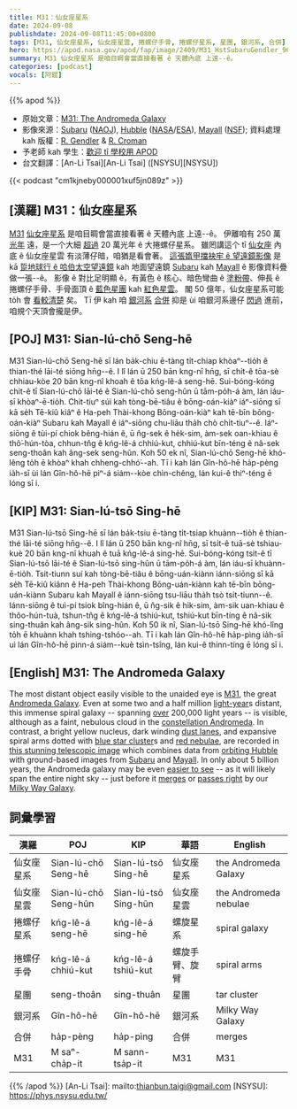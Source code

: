 ```yaml
---
title: M31：仙女座星系
date: 2024-09-08
publishdate: 2024-09-08T11:45:00+0800
tags: [M31, 仙女座星系, 仙女座星雲, 捲螺仔手骨, 捲螺仔星系, 星團, 銀河系, 合併]
hero: https://apod.nasa.gov/apod/fap/image/2409/M31_HstSubaruGendler_960.jpg
summary: M31 仙女座星系 是咱目睭會當直接看著 ê 天體內底 上遠--ê。
categories: [podcast]
vocals: [阿錕]
---
```


{{% apod %}}

- 原始文章：[M31: The Andromeda Galaxy](https://apod.nasa.gov/apod/ap240908.html)
- 影像來源：[Subaru](https://www.naoj.org/en/about/) ([NAOJ](http://www.naoj.org/)), [Hubble](http://hla.stsci.edu/hla_welcome.html) ([NASA](https://www.nasa.gov/)/[ESA](https://www.esa.int)), [Mayall](https://noirlab.edu/public/programs/kitt-peak-national-observatory/nicholas-mayall-4m-telescope/) ([NSF](https://www.nsf.gov/));
資料處理 kah 版權：[R. Gendler](http://robgendlerastropics.com/Biography2.html) & [R. Croman](https://www.rc-astro.com/about.html)
- 予老師 kah 學生：[歡迎 tī 學校用 APOD](https://apod.nasa.gov/apod/lib/apodclass.html)
- 台文翻譯：[An-Li Tsai][An-Li Tsai] ([NSYSU][NSYSU])

{{< podcast "cm1kjneby000001xuf5jn089z" >}}

## [漢羅] M31：仙女座星系
[M31][M31] [仙女座星系][Andromeda Galaxy] 是咱目睭會當直接看著 ê 天體內底 上遠--ê。
伊離咱有 250 萬 [光年][light-year] 遠，是一个大細 [超過][over] 20 萬光年 ê 大捲螺仔星系。
雖罔講這个 tī [仙女座][constellation Andromeda] 內底 ê 仙女座星雲 有淡薄仔暗，咱猶是看會著。
[這張媠甲擋袂牢 ê 望遠鏡影像][this stunning telescopic image] 是 kā [踅地球行 ê 哈伯太空望遠鏡][orbiting Hubble] kah 地面望遠鏡 [Subaru][Subaru] kah [Mayall][Mayall] ê 影像資料疊做一張--ê。
影像 ê 對比足明顯 ê，有黃色 ê 核心、暗色彎曲 ê [塗粉帶][dust lanes]、伸長 ê 捲螺仔手骨、手骨面頂 ê [藍色星團][blue star cluster] kah [紅色星雲][red nebulae]。
閣 50 億年，仙女座星系可能 to̍h 會 [看較清楚][easier to see] 矣。
Tī 伊 kah 咱 [銀河系][Milky Way Galaxy] [合併][merges] 抑是 ùi 咱銀河系邊仔 [閃過][passes right] 進前，咱規个天頂會攏是伊。

## [POJ] M31: Sian-lú-chō Seng-hē
M31 Sian-lú-chō Seng-hē sī lán ba̍k-chiu ē-tàng ti̍t-chiap khòaⁿ--tio̍h ê thian-thé lāi-té siōng hn̄g--ê.
I lî lán ū 250 bān kng-nî hn̄g, sī chi̍t-ê tōa-sè chhiau-kòe 20 bān kng-nî khoah ê tōa kńg-lê-á seng-hē.
Sui-bóng-kóng chit-ê tī Sian-lú-chō lāi-té ê Sian-lú-chō seng-hûn ū tām-po̍h-á àm, lán iáu-sī khòaⁿ-ē-tio̍h.
Chit-tiuⁿ súi kah tòng-bē-tiâu ê bōng-oán-kiàⁿ iáⁿ-siōng sī kā se̍h Tē-kiû kiâⁿ ê Ha-peh Thài-khong Bōng-oán-kiàⁿ kah tē-bīn bōng-oán-kiàⁿ Subaru kah Mayall ê iáⁿ-siōng chu-liāu tha̍h chò chi̍t-tiuⁿ--ê.
Iáⁿ-siōng ê tùi-pí chiok bêng-hián ê, ū n̂g-sek ê he̍k-sim, àm-sek oan-khiau ê thô͘-hún-tòa, chhun-tn̂g ê kńg-lê-á chhiú-kut, chhiú-kut bīn-téng ê nâ-sek seng-thoân kah âng-sek seng-hûn.
Koh 50 ek nî, Sian-lú-chō Seng-hē khó-lêng to̍h ē khòaⁿ khah chheng-chhó͘--ah.
Tī i kah lán Gîn-hô-hē ha̍p-pèng ia̍h-sī ùi lán Gîn-hô-hē piⁿ-á siám--kòe chìn-chêng, lán kui-ê thiⁿ-téng ē lóng sī i.

## [KIP] M31: Sian-lú-tsō Sing-hē
M31 Sian-lú-tsō Sing-hē sī lán ba̍k-tsiu ē-tàng ti̍t-tsiap khuànn--tio̍h ê thian-thé lāi-té siōng hn̄g--ê.
I lî lán ū 250 bān kng-nî hn̄g, sī tsi̍t-ê tuā-sè tshiau-kuè 20 bān kng-nî khuah ê tuā kńg-lê-á sing-hē.
Sui-bóng-kóng tsit-ê tī Sian-lú-tsō lāi-té ê Sian-lú-tsō sing-hûn ū tām-po̍h-á àm, lán iáu-sī khuànn-ē-tio̍h.
Tsit-tiunn suí kah tòng-bē-tiâu ê bōng-uán-kiànn iánn-siōng sī kā se̍h Tē-kiû kiânn ê Ha-peh Thài-khong Bōng-uán-kiànn kah tē-bīn bōng-uán-kiànn Subaru kah Mayall ê iánn-siōng tsu-liāu tha̍h tsò tsi̍t-tiunn--ê.
Iánn-siōng ê tuì-pí tsiok bîng-hián ê, ū n̂g-sik ê hi̍k-sim, àm-sik uan-khiau ê thôo-hún-tuà, tshun-tn̂g ê kńg-lê-á tshiú-kut, tshiú-kut bīn-tíng ê nâ-sik sing-thuân kah âng-sik sing-hûn.
Koh 50 ik nî, Sian-lú-tsō Sing-hē khó-lîng to̍h ē khuànn khah tshing-tshóo--ah.
Tī i kah lán Gîn-hô-hē ha̍p-pìng ia̍h-sī uì lán Gîn-hô-hē pinn-á siám--kuè tsìn-tsîng, lán kui-ê thinn-tíng ē lóng sī i.

## [English] M31: The Andromeda Galaxy
The most distant object easily visible to the unaided eye is [M31][M31], the great [Andromeda Galaxy][Andromeda Galaxy].
Even at some two and a half million [light-year][light-year]s distant, this immense spiral galaxy -- spanning [over][over] 200,000 light years -- is visible, although as a faint, nebulous cloud in the [constellation Andromeda][constellation Andromeda].
In contrast, a bright yellow nucleus, dark winding [dust lanes][dust lanes], and expansive spiral arms dotted with [blue star cluster][blue star cluster]s and [red nebulae][red nebulae], are recorded in [this stunning telescopic image][this stunning telescopic image] which combines data from [orbiting Hubble][orbiting Hubble] with ground-based images from [Subaru][Subaru] and [Mayall][Mayall].
In only about 5 billion years, the Andromeda galaxy may be even [easier to see][easier to see] -- as it will likely span the entire night sky -- just before it [merges][merges] or [passes right][passes right] by our [Milky Way Galaxy][Milky Way Galaxy].

## 詞彙學習

|漢羅|POJ|KIP|華語|English|
|-|-|-|-|-|
|仙女座星系|Sian-lú-chō Seng-hē|Sian-lú-tsō Sing-hē|仙女座星系|the Andromeda Galaxy|
|仙女座星雲|Sian-lú-chō Seng-hûn|Sian-lú-tsō Sing-hûn|仙女座星雲|the Andromeda nebulae|
|捲螺仔星系|kńg-lê-á seng-hē|kńg-lê-á sing-hē|螺旋星系|spiral galaxy|
|捲螺仔手骨|kńg-lê-á chhiú-kut|kńg-lê-á tshiú-kut|螺旋手臂、旋臂|spiral arms|
|星團|seng-thoân|sing-thuân|星團|tar cluster|
|銀河系|Gîn-hô-hē|Gîn-hô-hē|銀河系|Milky Way Galaxy|
|合併|ha̍p-pèng|ha̍p-pìng|合併|merges|
|M31|M saⁿ-cha̍p-it|M sann-tsa̍p-it|M31|M31|

{{% /apod %}}
[An-Li Tsai]: mailto:thianbun.taigi@gmail.com
[NSYSU]: https://phys.nsysu.edu.tw/

[copyright]: https://apod.nasa.gov/apod/fap/lib/about_apod.html#srapply
[License3]: https://creativecommons.org/licenses/by/3.0/
[License2]:https://creativecommons.org/licenses/by-nc-nd/2.0/

[M31]:https://en.wikipedia.org/wiki/Andromeda_Galaxy
[Andromeda Galaxy]:https://science.nasa.gov/mission/hubble/science/explore-the-night-sky/hubble-messier-catalog/messier-31/
[light-year]:https://spaceplace.nasa.gov/light-year/en/
[over]:https://apod.nasa.gov/apod/ap061228.html
[constellation Andromeda]:http://www.hawastsoc.org/deepsky/and/index.html
[dust lanes]:https://apod.nasa.gov/apod/ap220117.html
[blue star cluster]:https://apod.nasa.gov/apod/ap211124.html
[red nebulae]:https://apod.nasa.gov/apod/ap210214.html
[this stunning telescopic image]:http://www.robgendlerastropics.com/M31-HST-Subaru-NOAO-RC.html
[orbiting Hubble]:https://science.nasa.gov/mission/hubble/overview/about-hubble/
[Subaru]:https://subarutelescope.org/en/
[Mayall]:https://noirlab.edu/public/programs/kitt-peak-national-observatory/nicholas-mayall-4m-telescope/
[easier to see]:https://wallpaperaccess.com/full/621501.jpg
[merges]:https://apod.nasa.gov/apod/ap220606.html
[passes right]:https://www.science.org/content/article/milky-way-may-escape-fated-collision-andromeda-galaxy
[Milky Way Galaxy]:https://imagine.gsfc.nasa.gov/science/objects/milkyway1.html
